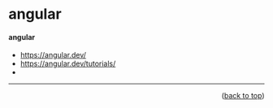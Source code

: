 <a name="topage"></a>

# angular

#### angular 
* https://angular.dev/
* https://angular.dev/tutorials/
* 

-----

<p align="right">(<a href="#topage">back to top</a>)</p>
<br/>
<br/>
